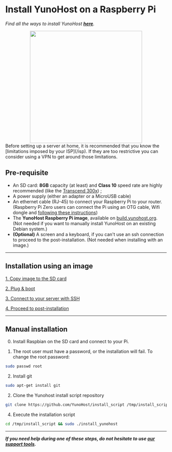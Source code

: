 # Install YunoHost on a Raspberry Pi

*Find all the ways to install YunoHost **[here](/install)**.*

<center>
<img src="https://cdn.shopify.com/s/files/1/0176/3274/products/rpi2b_1024x1024.jpg" width=350>
</center>

<div class="alert alert-info" markdown="1">
Before setting up a server at home, it is recommended that you know the [limitations imposed by your ISP](/isp). If they are too restrictive you can consider using a VPN to get around those limitations.
</div>

## Pre-requisite

- An SD card: **8GB** capacity (at least) and **Class 10** speed rate are highly recommended (like the [Transcend 300x](http://www.amazon.fr/Transcend-microSDHC-adaptateur-TS32GUSDU1E-Emballage/dp/B00CES44EO)) ;
- A power supply (either an adapter or a MicroUSB cable)
- An ethernet cable (RJ-45) to connect your Raspberry Pi to your router. (Raspberry Pi Zero users can connect the Pi using an OTG cable, Wifi dongle and [following these instructions](https://davidmaitland.me/2015/12/raspberry-pi-zero-headless-setup/))
- The **YunoHost Raspberry Pi image**, available on [build.yunohost.org](http://build.yunohost.org/). (Not needed if you want to manually install YunoHost on an existing Debian system.)
- **(Optional)** A screen and a keyboard, if you can't use an ssh connection to proceed to the post-installation. (Not needed when installing with an image.)

---

## Installation using an image

<a class="btn btn-lg btn-default" href="/copy_image">1. Copy image to the SD card</a>

<a class="btn btn-lg btn-default" href="/plug_and_boot">2. Plug & boot</a>

<a class="btn btn-lg btn-default" href="/ssh">3. Connect to your server with SSH</a>

<a class="btn btn-lg btn-default" href="/postinstall">4. Proceed to post-installation</a>

---

## Manual installation


0. Install Raspbian on the SD card and connect to your Pi.

1. The root user must have a password, or the installation will fail. To change the root password:
```bash
sudo passwd root
```

2. Install git
```bash
sudo apt-get install git
```

2. Clone the Yunohost install script repository
```bash
git clone https://github.com/YunoHost/install_script /tmp/install_script
```

4. Execute the installation script
```bash
cd /tmp/install_script && sudo ./install_yunohost
```

---

***If you need help during one of these steps, do not hesitate to use [our support tools](/support).***
